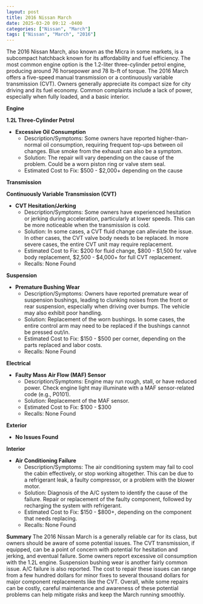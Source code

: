 ```yaml
---
layout: post
title: 2016 Nissan March
date: 2025-03-20 09:12 -0400
categories: ["Nissan", "March"]
tags: ["Nissan", "March", "2016"]
---
```

The 2016 Nissan March, also known as the Micra in some markets, is a subcompact hatchback known for its affordability and fuel efficiency. The most common engine option is the 1.2-liter three-cylinder petrol engine, producing around 76 horsepower and 78 lb-ft of torque. The 2016 March offers a five-speed manual transmission or a continuously variable transmission (CVT). Owners generally appreciate its compact size for city driving and its fuel economy. Common complaints include a lack of power, especially when fully loaded, and a basic interior.

**Engine**

**1.2L Three-Cylinder Petrol**

* **Excessive Oil Consumption**
    * Description/Symptoms: Some owners have reported higher-than-normal oil consumption, requiring frequent top-ups between oil changes. Blue smoke from the exhaust can also be a symptom.
    * Solution: The repair will vary depending on the cause of the problem. Could be a worn piston ring or valve stem seal.
    * Estimated Cost to Fix: $500 - $2,000+ depending on the cause

**Transmission**

**Continuously Variable Transmission (CVT)**

* **CVT Hesitation/Jerking**
    * Description/Symptoms: Some owners have experienced hesitation or jerking during acceleration, particularly at lower speeds. This can be more noticeable when the transmission is cold.
    * Solution: In some cases, a CVT fluid change can alleviate the issue. In other cases, the CVT valve body needs to be replaced. In more severe cases, the entire CVT unit may require replacement.
    * Estimated Cost to Fix: $200 for fluid change, $800 - $1,500 for valve body replacement, $2,500 - $4,000+ for full CVT replacement.
    * Recalls: None Found

**Suspension**

* **Premature Bushing Wear**
    * Description/Symptoms: Owners have reported premature wear of suspension bushings, leading to clunking noises from the front or rear suspension, especially when driving over bumps. The vehicle may also exhibit poor handling.
    * Solution: Replacement of the worn bushings. In some cases, the entire control arm may need to be replaced if the bushings cannot be pressed out/in.
    * Estimated Cost to Fix: $150 - $500 per corner, depending on the parts replaced and labor costs.
    * Recalls: None Found

**Electrical**

* **Faulty Mass Air Flow (MAF) Sensor**
    * Description/Symptoms: Engine may run rough, stall, or have reduced power. Check engine light may illuminate with a MAF sensor-related code (e.g., P0101).
    * Solution: Replacement of the MAF sensor.
    * Estimated Cost to Fix: $100 - $300
    * Recalls: None Found

**Exterior**

* **No Issues Found**

**Interior**

* **Air Conditioning Failure**
    * Description/Symptoms: The air conditioning system may fail to cool the cabin effectively, or stop working altogether. This can be due to a refrigerant leak, a faulty compressor, or a problem with the blower motor.
    * Solution: Diagnosis of the A/C system to identify the cause of the failure. Repair or replacement of the faulty component, followed by recharging the system with refrigerant.
    * Estimated Cost to Fix: $150 - $800+, depending on the component that needs replacing.
    * Recalls: None Found

**Summary**
The 2016 Nissan March is a generally reliable car for its class, but owners should be aware of some potential issues. The CVT transmission, if equipped, can be a point of concern with potential for hesitation and jerking, and eventual failure. Some owners report excessive oil consumption with the 1.2L engine. Suspension bushing wear is another fairly common issue. A/C failure is also reported. The cost to repair these issues can range from a few hundred dollars for minor fixes to several thousand dollars for major component replacements like the CVT. Overall, while some repairs can be costly, careful maintenance and awareness of these potential problems can help mitigate risks and keep the March running smoothly.

